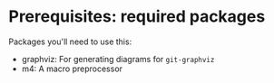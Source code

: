 
# Prerequisites: required packages

Packages you'll need to use this:

- graphviz: For generating diagrams for `git-graphviz`
- m4: A macro preprocessor

  
  

